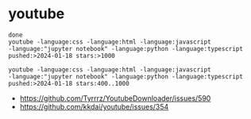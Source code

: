 # youtube

~~~
done
youtube -language:css -language:html -language:javascript
-language:"jupyter notebook" -language:python -language:typescript
pushed:>2024-01-18 stars:>1000

youtube -language:css -language:html -language:javascript
-language:"jupyter notebook" -language:python -language:typescript
pushed:>2024-01-18 stars:400..1000
~~~

- https://github.com/Tyrrrz/YoutubeDownloader/issues/590
- https://github.com/kkdai/youtube/issues/354
